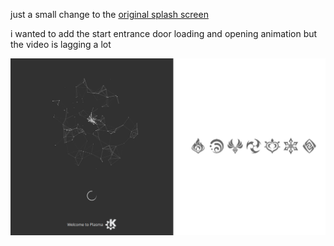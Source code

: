just a small change to the [original splash screen](https://store.kde.org/p/1304256/)

i wanted to add the start entrance door loading and opening animation
but the video is lagging a lot

![preview](/contents/previews/splash.png?raw=true)
